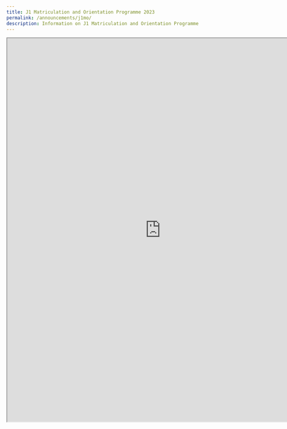 ```yaml
---
title: J1 Matriculation and Orientation Programme 2023
permalink: /announcements/j1mo/
description: Information on J1 Matriculation and Orientation Programme 2023
---
```

<iframe src="https://docs.google.com/document/d/e/2PACX-1vTxC__12NmUjHimNUQz4WrW-G_YOhqnoytipw1VaztV9amWFPoVRb1v9lf96AJvD9z2n8_5gNaKbato/pub?embedded=true" width=800px height=1000px scrolling="no"></iframe>